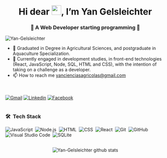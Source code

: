 <h1 align="center">Hi dear <img src="https://raw.githubusercontent.com/kaueMarques/kaueMarques/master/hi.gif" width="30px">, I’m Yan Gelsleichter</h1>
<h3 align="center">👋 A Web Developer starting programming 👋</h3> 
<p align="left"> <img src="https://komarev.com/ghpvc/?username=Yan-Gelsleichter&color=yellow" alt="Yan-Gelsleichter" /> </p>


- 👀 Graduated in Degree in Agricultural Sciences, and postgraduate in Aquaculture Specialization.
- 🌱 Currently engaged in development studies, in front-end technologies (React, JavaScript, Node, SQL, HTML and CSS), with the intention of taking on a challenge as a developer.
- 📫 How to reach me yancienciasagricolas@gmail.com

<br><br>
[![Gmail](https://img.shields.io/badge/-Gmail-c14438?style=for-the-badge&logo=Gmail&logoColor=white)](mailto:yancienciasagricolas@gmail.com)
[![Linkedin](https://img.shields.io/badge/-LinkedIn-blue?style=for-the-badge&logo=Linkedin&logoColor=white)](https://www.linkedin.com/in/yan-ramon-rodrigues-gelsleichter-67aa2b1b0/)
[![Facebook](https://img.shields.io/badge/-Facebook-blue?style=for-the-badge&logo=Facebook&logoColor=white)](https://www.facebook.com/profile.php?id=100072789586920)
<br><br>

### 🛠 &nbsp;Tech Stack

![JavaScript](https://img.shields.io/badge/-JavaScript-05122A?style=flat&logo=javascript)&nbsp;
![Node.js](https://img.shields.io/badge/-Node.js-05122A?style=flat&logo=node.js)&nbsp;
![HTML](https://img.shields.io/badge/-HTML-05122A?style=flat&logo=HTML5)&nbsp;
![CSS](https://img.shields.io/badge/-CSS-05122A?style=flat&logo=CSS3&logoColor=1572B6)&nbsp;
![React](https://img.shields.io/badge/-React-05122A?style=flat&logo=react)&nbsp;
![Git](https://img.shields.io/badge/-Git-05122A?style=flat&logo=git)&nbsp;
![GitHub](https://img.shields.io/badge/-GitHub-05122A?style=flat&logo=github)&nbsp;
![Visual Studio Code](https://img.shields.io/badge/-Visual%20Studio%20Code-05122A?style=flat&logo=visual-studio-code&logoColor=007ACC)&nbsp;
![SQLite](https://img.shields.io/badge/-SQLite-05122A?style=flat&logo=sqlite)&nbsp;
<br><br>
<div align="center">

![Yan-Gelsleichter github stats](https://github-readme-stats.vercel.app/api?username=Yan-Gelsleichter&show_icons=true&hide_border=false&theme=tokyonight&title_color=2ED3EA) <!-- <img src="https://media.giphy.com/media/LmNwrBhejkK9EFP504/giphy.gif" height=165px> -->

</div>

<!---
Yan-Gelsleichter/Yan-Gelsleichter is a ✨ special ✨ repository because its `README.md` (this file) appears on your GitHub profile.
You can click the Preview link to take a look at your changes.
--->

